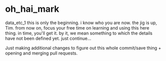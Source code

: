 # oh_hai_mark
data_etc_1
this is only the beginning. i know who you are now. the jig is up, Tim. from now on, focus your free time on learning and using this here thing. in time, you'll get it. by it, we mean something to which the details have not been defined yet. just continue...

Just making additional changes to figure out this whole commit/save thing + opening and merging pull requests.
